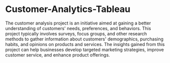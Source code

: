 # Customer-Analytics-Tableau

The customer analysis project is an initiative aimed at gaining a better understanding of customers' needs, preferences, and behaviors.
This project typically involves surveys, focus groups, and other research methods to gather information about customers' demographics, purchasing habits, and opinions on products and services. The insights gained from this project can help businesses develop targeted marketing strategies, improve customer service, and enhance product offerings.
